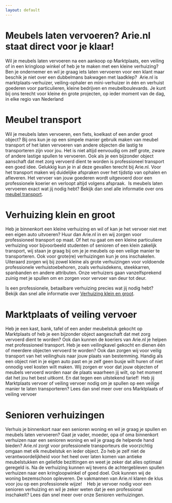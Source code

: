 ```yaml
---
layout: default
---
```


# Meubels laten vervoeren? Arie.nl staat direct voor je klaar!

Wil je meubels laten vervoeren na een aankoop op Marktplaats, een veiling of in een kringloop winkel of heb je te maken met een kleine verhuizing? Ben je ondernemer en wil je
graag iets laten vervoeren voor een klant maar beschik je niet over een dubbelmans bakwagen met laadklep? 
Arie.nl is marktplaats-verhuizer, veiling-ophaler en mini-verhuizer in één en verhuist goederen voor particulieren, kleine bedrijven en meubelboulevards.
Je kunt bij ons terecht voor kleine én grote projecten, op ieder moment van de dag, in elke regio van Nederland

# Meubel transport

Wil je meubels laten vervoeren, een fiets, koelkast of een ander groot object? Bij ons kun je op een simpele manier gebruik maken van meubel transport of het laten vervoeren van
andere objecten die lastig te transporteren zijn voor jou. Het is niet altijd eenvoudig om zelf grote, zware of andere lastige spullen te vervoeren. Ook als je een bijzonder object aanschaft dat met zorg vervoerd dient te worden is professioneel transport een goed idee.
Gelukkig kun je in al deze gevallen terecht bij Arie.nl. Voor het transport maken wij duidelijke afspraken over het tijdstip van ophalen en afleveren. Het vervoer van jouw goederen wordt uitgevoerd door een professionele koerier en verloopt altijd volgens afspraak. 
Is meubels laten vervoeren exact wat jij nodig hebt? Bekijk dan snel alle informatie over ons 
[meubel transport](./meubel-transport.html).

# Verhuizing klein en groot

Heb je binnenkort een kleine verhuizing en wil of kan je het vervoer niet met een eigen auto
uitvoeren? Huur dan Arie.nl in en wij zorgen voor professioneel transport op maat. Of het nu
gaat om een kleine particuliere verhuizing voor bijvoorbeeld studenten of senioren of een
klein zakelijk transport, wij staan je graag bij om je je meubels op een veilige manier te
transporteren. Ook voor grote(re) verhuizingen kun je ons inschakelen. Uiteraard zorgen wij
bij zowel kleine als grote verhuizingen voor voldoende professionele verhuistoebehoren,
zoals verhuisdekens, steekkarren, spanbanden en andere attributen. Onze verhuizers gaan
vanzelfsprekend zuinig met je spullen om en zorgen voor vervoer van deur tot deur. 

Is een professionele, betaalbare verhuizing precies wat jij nodig hebt? Bekijk dan snel alle
informatie over 
[Verhuizing klein en groot](./verhuizing-klein-en-groot.html).

# Marktplaats of veiling vervoer

Heb je een kast, bank, tafel of een ander meubelstuk gekocht op Marktplaats of heb je een
bijzonder object aangeschaft dat met zorg vervoerd dient te worden? Ook dan kunnen de
koeriers van Arie.nl je helpen met professioneel transport. Heb je een veilingkavel gekocht
en dienen één of meerdere objecten vervoerd te worden? Ook dan zorgen wij voor veilig
transport van het veilinghuis naar jouw plaats van bestemming. Handig als een object niet in
je eigen auto past en je zelf geen busje wilt huren of niet onnodig veel kosten wilt maken. Wij
zorgen er voor dat jouw objecten of meubels vervoerd worden naar de plaats waarheen jij
wilt, op het moment dat het jou het best uitkomt. En dat tegen een uitstekend tarief! 
Heb jij Marktplaats vervoer of veiling vervoer nodig om je spullen op een veilige manier te
laten transporteren? Lees dan snel meer over ons Marktplaats of veiling vervoer

# Senioren verhuizingen

Verhuis je binnenkort naar een senioren woning en wil je graag je spullen en meubels laten
vervoeren? Gaat je vader, moeder, opa of oma binnenkort verhuizen naar een senioren
woning en wil je graag de helpende hand bieden? Arie.nl zorgt voor professionele
transporteurs die voorzichtig omgaan met elk meubelstuk en ieder object. Zo heb je zelf niet
de verantwoordelijkheid voor het heel over laten komen van antieke meubelstukken en
geliefde bezittingen en weet je zeker dat alles optimaal geregeld is. Na de verhuizing kunnen
wij tevens de achtergebleven spullen verhuizen naar een kringloopwinkel of goed doel. Ook
kunnen wij de woning bezemschoon opleveren. De vakmannen van Arie.nl klaren de klus
voor jou op een professionele wijze!   
Heb je vervoer nodig voor een senioren verhuizing en wil je zeker weten dat je een
professional inschakelt? Lees dan snel meer over onze Senioren verhuizingen.

